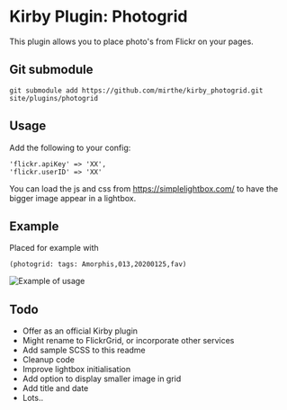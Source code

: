 # Kirby Plugin: Photogrid

This plugin allows you to place photo's from Flickr on your pages.

## Git submodule

```
git submodule add https://github.com/mirthe/kirby_photogrid.git site/plugins/photogrid
```

## Usage

Add the following to your config:

    'flickr.apiKey' => 'XX',
    'flickr.userID' => 'XX'

You can load the js and css from https://simplelightbox.com/ to have the bigger image appear in a lightbox.

## Example 

Placed for example with 

    (photogrid: tags: Amorphis,013,20200125,fav)

<img src="https://github.com/mirthe/kirby_photogrid/blob/4ce378bed479711b283bd766764f97f2895c5a36/example.png" alt="Example of usage">

## Todo

- Offer as an official Kirby plugin
- Might rename to FlickrGrid, or incorporate other services
- Add sample SCSS to this readme
- Cleanup code
- Improve lightbox initialisation
- Add option to display smaller image in grid
- Add title and date
- Lots..
